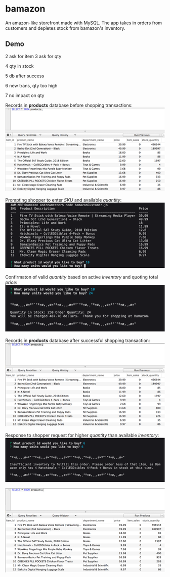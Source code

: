 # bamazon
An amazon-like storefront made with MySQL. The app takes in orders from customers and depletes stock from bamazon's inventory.

## Demo


2 ask for item
3 ask for qty

4 qty in stock

5 db after success

6 new trans, qty too high

7 no impact on qty


Records in **products** database before shopping transactions:   
![Screenshot](/screenshots/bamazonDemo1.png)
<br />  
Prompting shopper to enter *SKU* and available *quantity*:
![Screenshot](/screenshots/bamazonDemo2.png)
<br />  
Confirmaton of valid *quantity* based on active *inventory* and quoting total *price*:
![Screenshot](/screenshots/bamazonDemo3.png)
<br />  
Records in **products** database after successful shopping transaction:
![Screenshot](/screenshots/bamazonDemo4.png)
<br />  
Response to shopper request for higher *quantity* than available *inventory*:
![Screenshot](/screenshots/bamazonDemo5.png)
<br />  
![Screenshot](/screenshots/bamazonDemo6.png)
<br />  